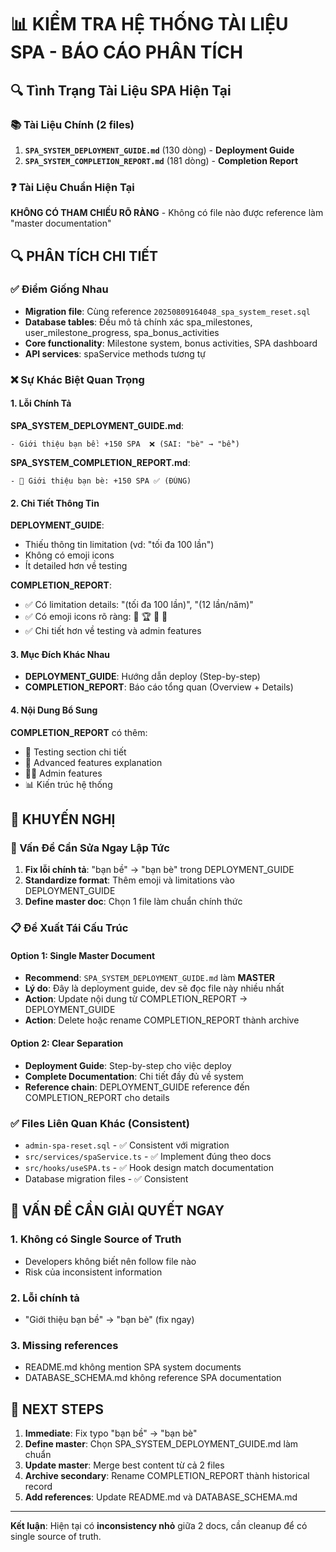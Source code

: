 # 📊 KIỂM TRA HỆ THỐNG TÀI LIỆU SPA - BÁO CÁO PHÂN TÍCH

## 🔍 Tình Trạng Tài Liệu SPA Hiện Tại

### 📚 Tài Liệu Chính (2 files)
1. **`SPA_SYSTEM_DEPLOYMENT_GUIDE.md`** (130 dòng) - **Deployment Guide**
2. **`SPA_SYSTEM_COMPLETION_REPORT.md`** (181 dòng) - **Completion Report**

### ❓ Tài Liệu Chuẩn Hiện Tại
**KHÔNG CÓ THAM CHIẾU RÕ RÀNG** - Không có file nào được reference làm "master documentation"

## 🔍 PHÂN TÍCH CHI TIẾT

### ✅ Điểm Giống Nhau
- **Migration file**: Cùng reference `20250809164048_spa_system_reset.sql`
- **Database tables**: Đều mô tả chính xác spa_milestones, user_milestone_progress, spa_bonus_activities
- **Core functionality**: Milestone system, bonus activities, SPA dashboard
- **API services**: spaService methods tương tự

### ❌ Sự Khác Biệt Quan Trọng

#### 1. **Lỗi Chính Tả**
**SPA_SYSTEM_DEPLOYMENT_GUIDE.md**:
```
- Giới thiệu bạn bề: +150 SPA  ❌ (SAI: "bè" → "bề")
```
**SPA_SYSTEM_COMPLETION_REPORT.md**:
```
- 👥 Giới thiệu bạn bè: +150 SPA ✅ (ĐÚNG)
```

#### 2. **Chi Tiết Thông Tin**
**DEPLOYMENT_GUIDE**: 
- Thiếu thông tin limitation (vd: "tối đa 100 lần")
- Không có emoji icons
- Ít detailed hơn về testing

**COMPLETION_REPORT**:
- ✅ Có limitation details: "(tối đa 100 lần)", "(12 lần/năm)"
- ✅ Có emoji icons rõ ràng: 🎁 🏆 👥 🥇
- ✅ Chi tiết hơn về testing và admin features

#### 3. **Mục Đích Khác Nhau**
- **DEPLOYMENT_GUIDE**: Hướng dẫn deploy (Step-by-step)
- **COMPLETION_REPORT**: Báo cáo tổng quan (Overview + Details)

#### 4. **Nội Dung Bổ Sung**
**COMPLETION_REPORT** có thêm:
- 🧪 Testing section chi tiết
- 🎯 Advanced features explanation  
- 👨‍💼 Admin features
- 📊 Kiến trúc hệ thống

## 🎯 KHUYẾN NGHỊ

### 🔧 Vấn Đề Cần Sửa Ngay Lập Tức
1. **Fix lỗi chính tả**: "bạn bề" → "bạn bè" trong DEPLOYMENT_GUIDE
2. **Standardize format**: Thêm emoji và limitations vào DEPLOYMENT_GUIDE
3. **Define master doc**: Chọn 1 file làm chuẩn chính thức

### 📋 Đề Xuất Tái Cấu Trúc

#### Option 1: **Single Master Document**
- **Recommend**: `SPA_SYSTEM_DEPLOYMENT_GUIDE.md` làm **MASTER** 
- **Lý do**: Đây là deployment guide, dev sẽ đọc file này nhiều nhất
- **Action**: Update nội dung từ COMPLETION_REPORT → DEPLOYMENT_GUIDE
- **Action**: Delete hoặc rename COMPLETION_REPORT thành archive

#### Option 2: **Clear Separation**
- **Deployment Guide**: Step-by-step cho việc deploy
- **Complete Documentation**: Chi tiết đầy đủ về system
- **Reference chain**: DEPLOYMENT_GUIDE reference đến COMPLETION_REPORT cho details

### ✅ Files Liên Quan Khác (Consistent)
- `admin-spa-reset.sql` - ✅ Consistent với migration
- `src/services/spaService.ts` - ✅ Implement đúng theo docs
- `src/hooks/useSPA.ts` - ✅ Hook design match documentation
- Database migration files - ✅ Consistent

## 🚨 VẤN ĐỀ CẦN GIẢI QUYẾT NGAY

### 1. **Không có Single Source of Truth**
- Developers không biết nên follow file nào
- Risk của inconsistent information

### 2. **Lỗi chính tả**
- "Giới thiệu bạn bề" → "bạn bè" (fix ngay)

### 3. **Missing references**
- README.md không mention SPA system documents
- DATABASE_SCHEMA.md không reference SPA documentation

## 🎯 NEXT STEPS

1. **Immediate**: Fix typo "bạn bề" → "bạn bè"
2. **Define master**: Chọn SPA_SYSTEM_DEPLOYMENT_GUIDE.md làm chuẩn
3. **Update master**: Merge best content từ cả 2 files
4. **Archive secondary**: Rename COMPLETION_REPORT thành historical record
5. **Add references**: Update README.md và DATABASE_SCHEMA.md

---

**Kết luận**: Hiện tại có **inconsistency nhỏ** giữa 2 docs, cần cleanup để có single source of truth.
